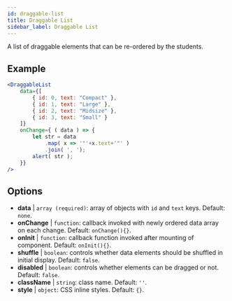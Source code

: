 ```yaml
---
id: draggable-list 
title: Draggable List
sidebar_label: Draggable List
---
```


A list of draggable elements that can be re-ordered by the students.

## Example

```jsx live
<DraggableList
    data={[
        { id: 0, text: "Compact" },
        { id: 1, text: "Large" },
        { id: 2, text: "Midsize" },
        { id: 3, text: "Small" }
    ]}
    onChange={ ( data ) => {
        let str = data
            .map( x => '"'+x.text+'"' )
            .join( ', ');
        alert( str );
    }}
/>
```

## Options

* __data__ | `array (required)`: array of objects with `id` and `text` keys. Default: `none`.
* __onChange__ | `function`: callback invoked with newly ordered data array on each change. Default: `onChange(){}`.
* __onInit__ | `function`: callback function invoked after mounting of component. Default: `onInit(){}`.
* __shuffle__ | `boolean`: controls whether data elements should be shuffled in initial display. Default: `false`.
* __disabled__ | `boolean`: controls whether elements can be dragged or not. Default: `false`.
* __className__ | `string`: class name. Default: `''`.
* __style__ | `object`: CSS inline styles. Default: `{}`.
